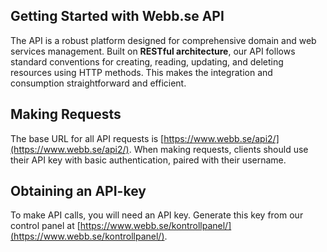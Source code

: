 ## Getting Started with Webb.se API

The API is a robust platform designed for comprehensive domain and web services management. Built on **RESTful architecture**, our API follows standard conventions for creating, reading, updating, and deleting resources using HTTP methods. This makes the integration and consumption straightforward and efficient.

## Making Requests

The base URL for all API requests is [https://www.webb.se/api2/](https://www.webb.se/api2/). When making requests, clients should use their API key with basic authentication, paired with their username.

## Obtaining an API-key

To make API calls, you will need an API key. Generate this key from our control panel at [https://www.webb.se/kontrollpanel/](https://www.webb.se/kontrollpanel/).
